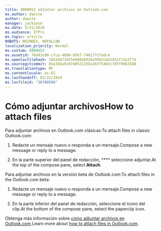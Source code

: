 ```yaml
---
title: 8000052 adJuntar archivos en Outlook.com
ms.author: daeite
author: daeite
manager: jackiesm
ms.date: 5/31/2018
ms.audience: ITPro
ms.topic: article
ROBOTS: NOINDEX, NOFOLLOW
localization_priority: Normal
ms.custom: 8000052
ms.assetid: f6d43c80-cfca-4898-9567-746177cfadc4
ms.openlocfilehash: 1663d471655e080a692be9562cbb1451f13e3f74
ms.sourcegitcommit: 03a156a9c9740521155a30775492c7dff0982588
ms.translationtype: MT
ms.contentlocale: es-ES
ms.lasthandoff: 03/22/2019
ms.locfileid: "30780508"
---
```

# <a name="how-to-attach-files"></a><span data-ttu-id="d801d-102">Cómo adjuntar archivos</span><span class="sxs-lookup"><span data-stu-id="d801d-102">How to attach files</span></span>

<span data-ttu-id="d801d-103">Para adjuntar archivos en Outlook.com clásicas:</span><span class="sxs-lookup"><span data-stu-id="d801d-103">To attach files in classic Outlook.com:</span></span>
  
1. <span data-ttu-id="d801d-104">Redacte un mensaje nuevo o responda a un mensaje.</span><span class="sxs-lookup"><span data-stu-id="d801d-104">Compose a new message or reply to a message.</span></span>
    
2. <span data-ttu-id="d801d-105">En la parte superior del panel de redacción, \*\*\*\* seleccione adjuntar.</span><span class="sxs-lookup"><span data-stu-id="d801d-105">At the top of the compose pane, select **Attach**.</span></span> 
    
<span data-ttu-id="d801d-106">Para adjuntar archivos en la versión beta de Outlook.com:</span><span class="sxs-lookup"><span data-stu-id="d801d-106">To attach files in the Outlook.com beta:</span></span>
  
1. <span data-ttu-id="d801d-107">Redacte un mensaje nuevo o responda a un mensaje.</span><span class="sxs-lookup"><span data-stu-id="d801d-107">Compose a new message or reply to a message.</span></span>
    
2. <span data-ttu-id="d801d-108">En la parte inferior del panel de redacción, seleccione el icono del clip.</span><span class="sxs-lookup"><span data-stu-id="d801d-108">At the bottom of the compose pane, select the paperclip icon.</span></span>
    
<span data-ttu-id="d801d-109">Obtenga más información sobre [cómo adjuntar archivos en Outlook.com](https://go.microsoft.com/fwlink/p/?linkid=2001702&amp;clcid=0x409).</span><span class="sxs-lookup"><span data-stu-id="d801d-109">Learn more about [how to attach files in Outlook.com](https://go.microsoft.com/fwlink/p/?linkid=2001702&amp;clcid=0x409).</span></span>
  

